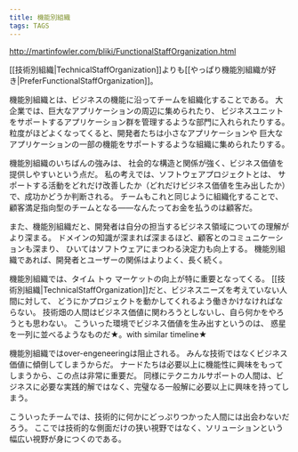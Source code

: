 ```yaml
---
title: 機能別組織
tags: TAGS
---
```


http://martinfowler.com/bliki/FunctionalStaffOrganization.html

[[技術別組織|TechnicalStaffOrganization]]よりも[[やっぱり機能別組織が好き|PreferFunctionalStaffOrganization]]。

機能別組織とは、ビジネスの機能に沿ってチームを組織化することである。
大企業では、巨大なアプリケーションの周辺に集められたり、
ビジネスユニットをサポートするアプリケーション群を管理するような部門に入れられたりする。
粒度がほどよくなってくると、開発者たちは小さなアプリケーションや
巨大なアプリケーションの一部の機能をサポートするような組織に集められたりする。

機能別組織のいちばんの強みは、
社会的な構造と関係が強く、ビジネス価値を提供しやすいという点だ。
私の考えでは、ソフトウェアプロジェクトとは、
サポートする活動をどれだけ改善したか（どれだけビジネス価値を生み出したか）で、成功かどうか判断される。
チームもこれと同じように組織化することで、顧客満足指向型のチームとなる——なんたってお金を払うのは顧客だ。

また、機能別組織だと、開発者は自分の担当するビジネス領域についての理解がより深まる。
ドメインの知識が深まれば深まるほど、顧客とのコミュニケーションも深まり、
ひいてはソフトウェアにまつわる決定力も向上する。
機能別組織であれば、開発者とユーザーの関係はよりよく、長く続く。

機能別組織では、タイム トゥ マーケットの向上が特に重要となってくる。
[[技術別組織|TechnicalStaffOrganization]]だと、ビジネスニーズを考えていない人間に対して、
どうにかプロジェクトを動かしてくれるよう働きかけなければならない。
技術畑の人間はビジネス価値に関わろうとしないし、自ら何かをやろうとも思わない。
こういった環境でビジネス価値を生み出すというのは、
惑星を一列に並べるようなものだ★。with similar timeline★

機能別組織ではover-engeneeringは阻止される。
みんな技術ではなくビジネス価値に傾倒してしまうからだ。
ナードたちは必要以上に機能性に興味をもってしまうから、この点は非常に重要だ。
同様にテクニカルサポートの人間は、ビジネスに必要な実践的解ではなく、完璧なる一般解に必要以上に興味を持ってしまう。

こういったチームでは、技術的に何かにどっぷりつかった人間には出会わないだろう。
ここでは技術的な側面だけの狭い視野ではなく、ソリューションという幅広い視野が身につくのである。 
